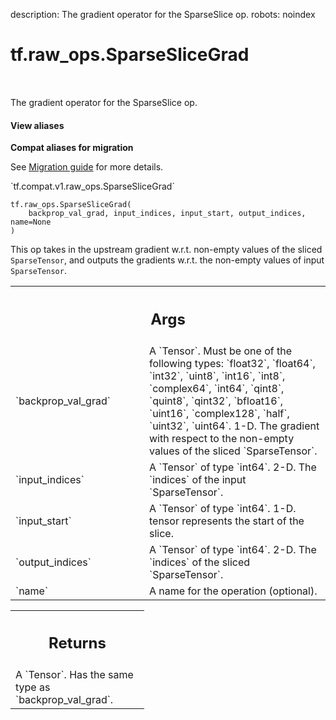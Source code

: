 description: The gradient operator for the SparseSlice op.
robots: noindex

# tf.raw_ops.SparseSliceGrad

<!-- Insert buttons and diff -->

<table class="tfo-notebook-buttons tfo-api nocontent" align="left">

</table>



The gradient operator for the SparseSlice op.

<section class="expandable">
  <h4 class="showalways">View aliases</h4>
  <p>
<b>Compat aliases for migration</b>
<p>See
<a href="https://www.tensorflow.org/guide/migrate">Migration guide</a> for
more details.</p>
<p>`tf.compat.v1.raw_ops.SparseSliceGrad`</p>
</p>
</section>

<pre class="devsite-click-to-copy prettyprint lang-py tfo-signature-link">
<code>tf.raw_ops.SparseSliceGrad(
    backprop_val_grad, input_indices, input_start, output_indices, name=None
)
</code></pre>



<!-- Placeholder for "Used in" -->

This op takes in the upstream gradient w.r.t. non-empty values of
the sliced `SparseTensor`, and outputs the gradients w.r.t.
the non-empty values of input `SparseTensor`.

<!-- Tabular view -->
 <table class="responsive fixed orange">
<colgroup><col width="214px"><col></colgroup>
<tr><th colspan="2"><h2 class="add-link">Args</h2></th></tr>

<tr>
<td>
`backprop_val_grad`
</td>
<td>
A `Tensor`. Must be one of the following types: `float32`, `float64`, `int32`, `uint8`, `int16`, `int8`, `complex64`, `int64`, `qint8`, `quint8`, `qint32`, `bfloat16`, `uint16`, `complex128`, `half`, `uint32`, `uint64`.
1-D. The gradient with respect to
the non-empty values of the sliced `SparseTensor`.
</td>
</tr><tr>
<td>
`input_indices`
</td>
<td>
A `Tensor` of type `int64`.
2-D.  The `indices` of the input `SparseTensor`.
</td>
</tr><tr>
<td>
`input_start`
</td>
<td>
A `Tensor` of type `int64`.
1-D. tensor represents the start of the slice.
</td>
</tr><tr>
<td>
`output_indices`
</td>
<td>
A `Tensor` of type `int64`.
2-D.  The `indices` of the sliced `SparseTensor`.
</td>
</tr><tr>
<td>
`name`
</td>
<td>
A name for the operation (optional).
</td>
</tr>
</table>



<!-- Tabular view -->
 <table class="responsive fixed orange">
<colgroup><col width="214px"><col></colgroup>
<tr><th colspan="2"><h2 class="add-link">Returns</h2></th></tr>
<tr class="alt">
<td colspan="2">
A `Tensor`. Has the same type as `backprop_val_grad`.
</td>
</tr>

</table>

